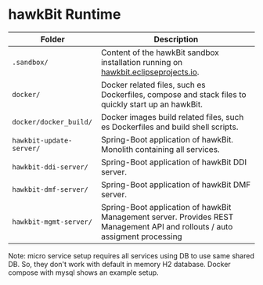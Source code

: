 hawkBit Runtime
===


| Folder                   | Description                                                                                                                |
|--------------------------|----------------------------------------------------------------------------------------------------------------------------|
| `.sandbox/`              | Content of the hawkBit sandbox installation running on [hawkbit.eclipseprojects.io](https://hawkbit.eclipseprojects.io/UI/).             |
| `docker/`                | Docker related files, such es Dockerfiles, compose and stack files to quickly start up an hawkBit.                         |
| `docker/docker_build/`   | Docker images build related files, such es Dockerfiles and build shell scripts.                                            |
| `hawkbit-update-server/` | Spring-Boot application of hawkBit. Monolith containing all services.                                                      |
| `hawkbit-ddi-server/`    | Spring-Boot application of hawkBit DDI server.                                                                             |
| `hawkbit-dmf-server/`    | Spring-Boot application of hawkBit DMF server.                                                                             |
| `hawkbit-mgmt-server/`   | Spring-Boot application of hawkBit Management server. Provides REST Management API and rollouts / auto assigment processing |

Note: micro service setup requires all services using DB to use same shared DB. So, they don't work with default in memory H2 database. Docker compose with mysql shows an example setup.
